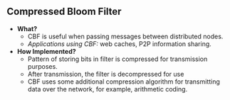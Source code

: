 ## Compressed Bloom Filter
- **What?** 
  - CBF is useful when passing messages between distributed nodes.
  - _Applications using CBF:_ web caches, P2P information sharing.
- **How Implemented?**
  - Pattern of storing bits in filter is compressed for transmission purposes.
  - After transmission, the filter is decompressed for use
  -  CBF uses some additional compression algorithm for transmitting data over the network, for example, arithmetic coding.
